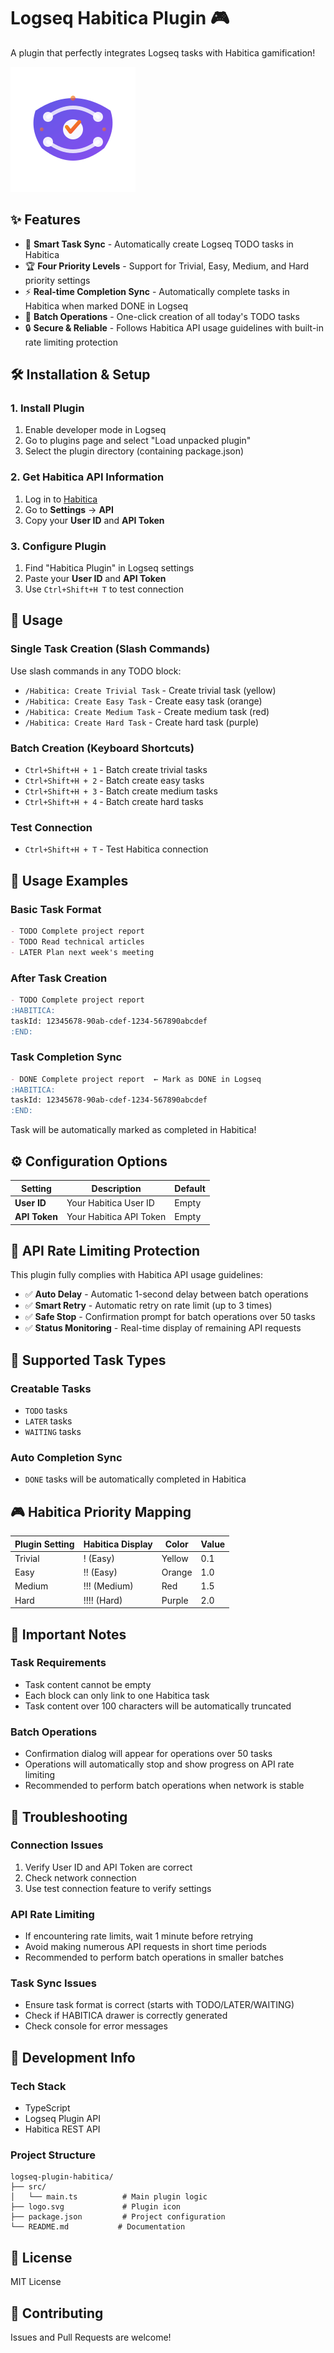 # Logseq Habitica Plugin 🎮

A plugin that perfectly integrates Logseq tasks with Habitica gamification!

![Plugin Logo](./logo.svg)

## ✨ Features

- 🎯 **Smart Task Sync** - Automatically create Logseq TODO tasks in Habitica
- 🏆 **Four Priority Levels** - Support for Trivial, Easy, Medium, and Hard priority settings
- ⚡ **Real-time Completion Sync** - Automatically complete tasks in Habitica when marked DONE in Logseq
- 🚀 **Batch Operations** - One-click creation of all today's TODO tasks
- 🔒 **Secure & Reliable** - Follows Habitica API usage guidelines with built-in rate limiting protection

## 🛠️ Installation & Setup

### 1. Install Plugin
1. Enable developer mode in Logseq
2. Go to plugins page and select "Load unpacked plugin"
3. Select the plugin directory (containing package.json)

### 2. Get Habitica API Information
1. Log in to [Habitica](https://habitica.com)
2. Go to **Settings** → **API**
3. Copy your **User ID** and **API Token**

### 3. Configure Plugin
1. Find "Habitica Plugin" in Logseq settings
2. Paste your **User ID** and **API Token**
3. Use `Ctrl+Shift+H T` to test connection

## 🎯 Usage

### Single Task Creation (Slash Commands)
Use slash commands in any TODO block:
- `/Habitica: Create Trivial Task` - Create trivial task (yellow)
- `/Habitica: Create Easy Task` - Create easy task (orange)
- `/Habitica: Create Medium Task` - Create medium task (red)
- `/Habitica: Create Hard Task` - Create hard task (purple)

### Batch Creation (Keyboard Shortcuts)
- `Ctrl+Shift+H + 1` - Batch create trivial tasks
- `Ctrl+Shift+H + 2` - Batch create easy tasks
- `Ctrl+Shift+H + 3` - Batch create medium tasks
- `Ctrl+Shift+H + 4` - Batch create hard tasks

### Test Connection
- `Ctrl+Shift+H + T` - Test Habitica connection

## 📝 Usage Examples

### Basic Task Format
```markdown
- TODO Complete project report
- TODO Read technical articles
- LATER Plan next week's meeting
```

### After Task Creation
```markdown
- TODO Complete project report
:HABITICA:
taskId: 12345678-90ab-cdef-1234-567890abcdef
:END:
```

### Task Completion Sync
```markdown
- DONE Complete project report  ← Mark as DONE in Logseq
:HABITICA:
taskId: 12345678-90ab-cdef-1234-567890abcdef
:END:
```
Task will be automatically marked as completed in Habitica!

## ⚙️ Configuration Options

| Setting | Description | Default |
|---------|-------------|---------|
| **User ID** | Your Habitica User ID | Empty |
| **API Token** | Your Habitica API Token | Empty |

## 🚦 API Rate Limiting Protection

This plugin fully complies with Habitica API usage guidelines:

- ✅ **Auto Delay** - Automatic 1-second delay between batch operations
- ✅ **Smart Retry** - Automatic retry on rate limit (up to 3 times)
- ✅ **Safe Stop** - Confirmation prompt for batch operations over 50 tasks
- ✅ **Status Monitoring** - Real-time display of remaining API requests

## 🔧 Supported Task Types

### Creatable Tasks
- `TODO` tasks
- `LATER` tasks  
- `WAITING` tasks

### Auto Completion Sync
- `DONE` tasks will be automatically completed in Habitica

## 🎮 Habitica Priority Mapping

| Plugin Setting | Habitica Display | Color | Value |
|---------------|-----------------|-------|-------|
| Trivial | ! (Easy) | Yellow | 0.1 |
| Easy | !! (Easy) | Orange | 1.0 |
| Medium | !!! (Medium) | Red | 1.5 |
| Hard | !!!! (Hard) | Purple | 2.0 |

## 🚨 Important Notes

### Task Requirements
- Task content cannot be empty
- Each block can only link to one Habitica task
- Task content over 100 characters will be automatically truncated

### Batch Operations
- Confirmation dialog will appear for operations over 50 tasks
- Operations will automatically stop and show progress on API rate limiting
- Recommended to perform batch operations when network is stable

## 🐛 Troubleshooting

### Connection Issues
1. Verify User ID and API Token are correct
2. Check network connection
3. Use test connection feature to verify settings

### API Rate Limiting
- If encountering rate limits, wait 1 minute before retrying
- Avoid making numerous API requests in short time periods
- Recommended to perform batch operations in smaller batches

### Task Sync Issues
- Ensure task format is correct (starts with TODO/LATER/WAITING)
- Check if HABITICA drawer is correctly generated
- Check console for error messages

## 🔄 Development Info

### Tech Stack
- TypeScript
- Logseq Plugin API
- Habitica REST API

### Project Structure
```
logseq-plugin-habitica/
├── src/
│   └── main.ts          # Main plugin logic
├── logo.svg             # Plugin icon
├── package.json         # Project configuration
└── README.md           # Documentation
```

## 📄 License

MIT License

## 🤝 Contributing

Issues and Pull Requests are welcome!
